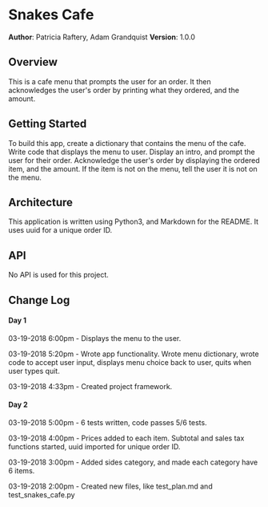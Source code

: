 # Snakes Cafe

**Author**: Patricia Raftery, Adam Grandquist
**Version**: 1.0.0

## Overview
This is a cafe menu that prompts the user for an order. It then acknowledges the user's order by printing what they ordered, and the amount.

## Getting Started
To build this app, create a dictionary that contains the menu of the cafe. Write code that displays the menu to user. Display an intro, and prompt the user for their order. Acknowledge the user's order by displaying the ordered item, and the amount. If the item is not on the menu, tell the user it is not on the menu.

## Architecture
This application is written using Python3, and Markdown for the README. It uses uuid for a unique order ID.

## API
No API is used for this project.

## Change Log

#### Day 1
03-19-2018 6:00pm - Displays the menu to the user.

03-19-2018 5:20pm - Wrote app functionality. Wrote menu dictionary, wrote code to accept user input, displays menu choice back to user, quits when user types quit.

03-19-2018 4:33pm - Created project framework.

#### Day 2
03-19-2018 5:00pm - 6 tests written, code passes 5/6 tests.

03-19-2018 4:00pm - Prices added to each item. Subtotal and sales tax functions started, uuid imported for unique order ID.

03-19-2018 3:00pm - Added sides category, and made each category have 6 items.

03-19-2018 2:00pm - Created new files, like test_plan.md and test_snakes_cafe.py